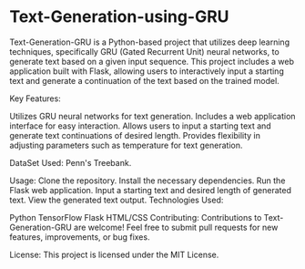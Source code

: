 # Text-Generation-using-GRU
Text-Generation-GRU is a Python-based project that utilizes deep learning techniques, specifically GRU (Gated Recurrent Unit) neural networks, to generate text based on a given input sequence.
This project includes a web application built with Flask, allowing users to interactively input a starting text and generate a continuation of the text based on the trained model.

Key Features:

Utilizes GRU neural networks for text generation.
Includes a web application interface for easy interaction.
Allows users to input a starting text and generate text continuations of desired length.
Provides flexibility in adjusting parameters such as temperature for text generation.

DataSet Used: Penn's Treebank.

Usage:
Clone the repository.
Install the necessary dependencies.
Run the Flask web application.
Input a starting text and desired length of generated text.
View the generated text output.
Technologies Used:

Python
TensorFlow
Flask
HTML/CSS
Contributing:
Contributions to Text-Generation-GRU are welcome! Feel free to submit pull requests for new features, improvements, or bug fixes.

License:
This project is licensed under the MIT License.
